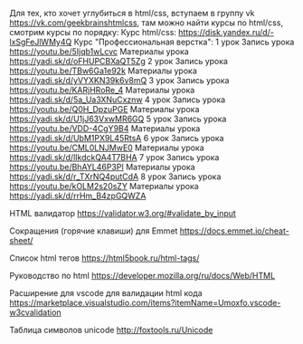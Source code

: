 Для тех, кто хочет углубиться в html/css, вступаем в группу vk https://vk.com/geekbrainshtmlcss, там можно найти курсы по html/css, смотрим курсы по порядку:
Курс html/css: https://disk.yandex.ru/d/-lxSgFeJlWMy4Q
Курс "Профессиональная верстка":
1 урок
Запись урока https://youtu.be/5Ijqb1wLcvc
Материалы урока https://yadi.sk/d/oFHUPCBXaQT5Zg
2 урок
Запись урока https://youtu.be/TBw6Ga1e92k
Материалы урока https://yadi.sk/d/yVYXKN39k6v8mQ
3 урок
Запись урока https://youtu.be/KARjHRoRe_4
Материалы урока https://yadi.sk/d/5a_Ua3XNuCxznw
4 урок
Запись урока https://youtu.be/Q0H_DpzuPGE
Материалы урока https://yadi.sk/d/U1jJ63VxwMR6GQ
5 урок
Запись урока https://youtu.be/VDD-4CgY9B4
Материалы урока https://yadi.sk/d/UbM1PX9L45RtsA
6 урок
Запись урока https://youtu.be/CML0LNJMwE0
Материалы урока https://yadi.sk/d/lIkdckQA4T7BHA
7 урок
Запись урока https://youtu.be/BhAYL46P3PI
Материалы урока https://yadi.sk/d/r_TXrNQ4putCdA
8 урок
Запись урока https://youtu.be/kOLM2s20sZY
Материалы урока https://yadi.sk/d/rrHm_B4zpGQWZA

HTML валидатор
https://validator.w3.org/#validate_by_input

Сокращения (горячие клавиши) для Emmet
https://docs.emmet.io/cheat-sheet/

Список html тегов
https://html5book.ru/html-tags/

Руководство по html
https://developer.mozilla.org/ru/docs/Web/HTML

Расширение для vscode для валидации html кода
https://marketplace.visualstudio.com/items?itemName=Umoxfo.vscode-w3cvalidation

Таблица символов unicode
http://foxtools.ru/Unicode